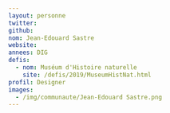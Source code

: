 ```yaml
---
layout: personne
twitter: 
github: 
nom: Jean-Edouard Sastre
website: 
annees: DIG
defis: 
  - nom: Muséum d'Histoire naturelle
    site: /defis/2019/MuseumHistNat.html
profil: Designer
images:
  - /img/communaute/Jean-Edouard Sastre.png
---
```


